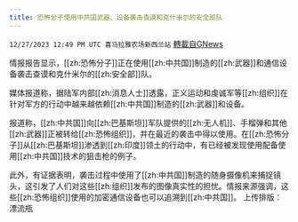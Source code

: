 ```yaml
---
title: 恐怖分子使用中共国武器、设备袭击查谟和克什米尔的安全部队
---
```

`12/27/2023 12:49 PM UTC 喜马拉雅农场新西兰站` [轉載自GNews](https://gnews.org/articles/2157026)

情报报告显示，[[zh:恐怖分子]]正在使用[[zh:中共国]]制造的[[zh:武器]]和通信设备袭击查谟和克什米尔的[[zh:安全部]]队。 

媒体报道称，据陆军内部[[zh:消息人士]]透露，正义运动和虔诚军等[[zh:组织]]在针对军方的行动中越来越依赖[[zh:中共国]]制造的[[zh:武器]]和设备。

报道称，[[zh:中共国]]向[[zh:巴基斯坦]]军队提供的[[zh:无人机]]、手榴弹和其他[[zh:武器]]正被转给[[zh:恐怖组织]]，并在最近的袭击中得以使用。在[[zh:恐怖分子]]从[[zh:巴基斯坦]]渗透到[[zh:印度]]领土的行动中，有已经被发现使用配备使用[[zh:中共国]]技术的狙击枪的例子。

此外，有证据表明，袭击过程中使用了[[zh:中共国]]制造的随身摄像机来捕捉镜头，这引发了人们对这些[[zh:组织]]发布的图像真实性的担忧。情报来源强调，这些[[zh:恐怖组织]]使用的加密通信设备也可以追溯到[[zh:中共国]]。
上传排版：漂流瓶
